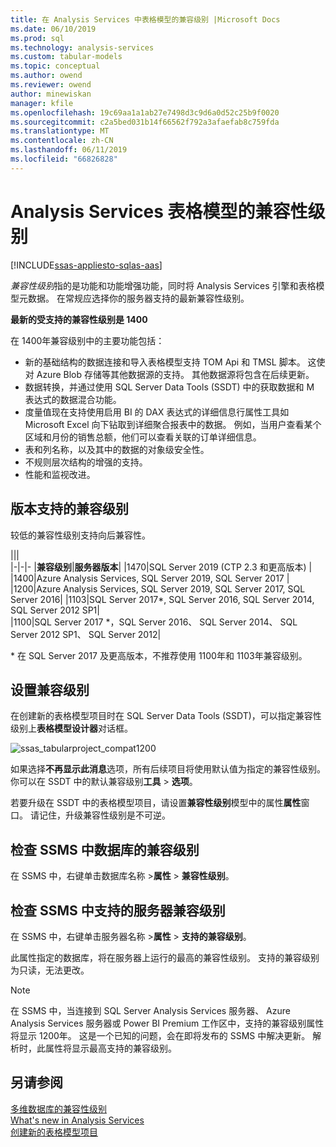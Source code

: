 ```yaml
---
title: 在 Analysis Services 中表格模型的兼容级别 |Microsoft Docs
ms.date: 06/10/2019
ms.prod: sql
ms.technology: analysis-services
ms.custom: tabular-models
ms.topic: conceptual
ms.author: owend
ms.reviewer: owend
author: minewiskan
manager: kfile
ms.openlocfilehash: 19c69aa1a1ab27e7498d3c9d6a0d52c25b9f0020
ms.sourcegitcommit: c2a5bed031b14f66562f792a3afaefab8c759fda
ms.translationtype: MT
ms.contentlocale: zh-CN
ms.lasthandoff: 06/11/2019
ms.locfileid: "66826828"
---
```

# <a name="compatibility-level-for-analysis-services-tabular-models"></a>Analysis Services 表格模型的兼容性级别
[!INCLUDE[ssas-appliesto-sqlas-aas](../../includes/ssas-appliesto-sqlas-aas.md)]

  *兼容性级别*指的是功能和功能增强功能，同时将 Analysis Services 引擎和表格模型元数据。 在常规应选择你的服务器支持的最新兼容性级别。 

  **最新的受支持的兼容性级别是 1400** 
  
在 1400年兼容级别中的主要功能包括：

*  新的基础结构的数据连接和导入表格模型支持 TOM Api 和 TMSL 脚本。 这使对 Azure Blob 存储等其他数据源的支持。 其他数据源将包含在后续更新。
*  数据转换，并通过使用 SQL Server Data Tools (SSDT) 中的获取数据和 M 表达式的数据混合功能。
*  度量值现在支持使用启用 BI 的 DAX 表达式的详细信息行属性工具如 Microsoft Excel 向下钻取到详细聚合报表中的数据。 例如，当用户查看某个区域和月份的销售总额，他们可以查看关联的订单详细信息。 
*  表和列名称，以及其中的数据的对象级安全性。
*  不规则层次结构的增强的支持。
*  性能和监视改进。

  
## <a name="supported-compatibility-levels-by-version"></a>版本支持的兼容级别
  
较低的兼容性级别支持向后兼容性。 

|||  
|-|-|- 
|**兼容级别**|**服务器版本**| 
|1470|SQL Server 2019 (CTP 2.3 和更高版本) | 
|1400|Azure Analysis Services, SQL Server 2019, SQL Server 2017 |  
|1200|Azure Analysis Services, SQL Server 2019, SQL Server 2017, SQL Server 2016| 
|1103|SQL Server 2017*, SQL Server 2016, SQL Server 2014, SQL Server 2012 SP1|  
|1100|SQL Server 2017 *，SQL Server 2016、 SQL Server 2014、 SQL Server 2012 SP1、 SQL Server 2012| 

\* 在 SQL Server 2017 及更高版本，不推荐使用 1100年和 1103年兼容级别。
  
## <a name="set-compatibility-level"></a>设置兼容级别 
 在创建新的表格模型项目时在 SQL Server Data Tools (SSDT)，可以指定兼容性级别上**表格模型设计器**对话框。 
  
 ![ssas_tabularproject_compat1200](../../analysis-services/tabular-models/media/ssas-tabularproject-compat1200.png)  
  
 如果选择**不再显示此消息**选项，所有后续项目将使用默认值为指定的兼容性级别。 你可以在 SSDT 中的默认兼容级别**工具** > **选项**。  
  
 若要升级在 SSDT 中的表格模型项目，请设置**兼容性级别**模型中的属性**属性**窗口。 请记住，升级兼容性级别是不可逆。
  
## <a name="check-compatibility-level-for-a-database-in-ssms"></a>检查 SSMS 中数据库的兼容级别  
 在 SSMS 中，右键单击数据库名称 >**属性** > **兼容性级别**。  
  
## <a name="check-supported-compatibility-level-for-a-server-in-ssms"></a>检查 SSMS 中支持的服务器兼容级别  
 在 SSMS 中，右键单击服务器名称 >**属性** > **支持的兼容级别**。  

 此属性指定的数据库，将在服务器上运行的最高的兼容性级别。 支持的兼容级别为只读，无法更改。
 
> [!NOTE]  
>  在 SSMS 中，当连接到 SQL Server Analysis Services 服务器、 Azure Analysis Services 服务器或 Power BI Premium 工作区中，支持的兼容级别属性将显示 1200年。 这是一个已知的问题，会在即将发布的 SSMS 中解决更新。 解析时，此属性将显示最高支持的兼容级别。 
  
## <a name="see-also"></a>另请参阅  
 [多维数据库的兼容性级别](../../analysis-services/multidimensional-models/compatibility-level-of-a-multidimensional-database-analysis-services.md)   
 [What's new in Analysis Services](../../analysis-services/what-s-new-in-analysis-services.md)   
 [创建新的表格模型项目](../../analysis-services/tabular-models/create-a-new-tabular-model-project-analysis-services.md)  
  
  
